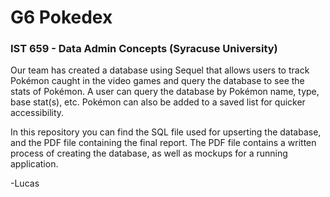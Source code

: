 # G6 Pokedex

### IST 659 - Data Admin Concepts (Syracuse University)

Our team has created a database using Sequel that allows users to track Pokémon caught in the video games and query the database to see the stats of Pokémon.
A user can query the database by Pokémon name, type, base stat(s), etc. 
Pokémon can also be added to a saved list for quicker accessibility.

In this repository you can find the SQL file used for upserting the database, and the PDF file containing the final report.
The PDF file contains a written process of creating the database, as well as mockups for a running application.

-Lucas
